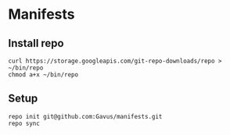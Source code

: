 # Manifests

## Install repo
```
curl https://storage.googleapis.com/git-repo-downloads/repo > ~/bin/repo
chmod a+x ~/bin/repo
```

## Setup
```
repo init git@github.com:Gavus/manifests.git
repo sync
```

